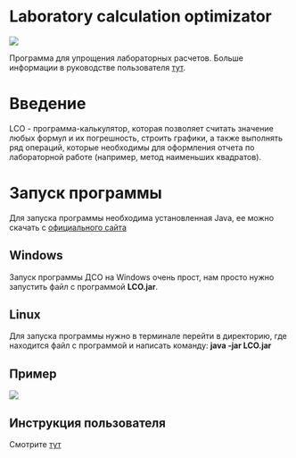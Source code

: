 # Laboratory calculation optimizator

![](https://github.com/timattt/Project-laboratory-calculations-optimizator/blob/master/logo.png)

Программа для упрощения лабораторных расчетов. Больше информации в руководстве пользователя [тут](https://vk.com/doc206857173_536180513?hash=4bfe7327185c1a304b&dl=aaf596575affed5d77).



# Введение 
LCO - программа-калькулятор, которая позволяет считать значение любых формул и их погрешность, строить графики, а также выполнять ряд операций, которые необходимы для оформления отчета по лабораторной работе (например, метод наименьших квадратов). 
# Запуск программы 
Для запуска программы необходима установленная Java, ее можно скачать с [официального сайта](https:/java.com/downloads)
## Windows 
Запуск программы ДСО на Windows очень прост, нам просто нужно запустить файл с программой **LCO.jar**. 
## Linux
Для запуска программы нужно в терминале перейти в директорию, где находится файл с программой и написать команду: **java -jar LCO.jar** 

## Пример
![](https://github.com/timattt/Project-laboratory-calculations-optimizator/blob/master/NiceExample.png)

## Инструкция пользователя

Смотрите [тут](https://github.com/timattt/Project-laboratory-calculations-optimizator/blob/master/man6.pdf)



